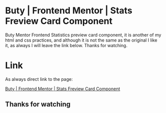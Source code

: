 # Buty | Frontend Mentor | Stats Freview Card Component

Buty Mentor Frontend Statistics preview card component, it is another of my html and css practices, and although it is not the same as the original I like it, as always I will leave the link below. Thanks for watching.

# Link

As always direct link to the page:

[Buty | Frontend Mentor | Stats Freview Card Component](https://buty06.github.io/stats-preview-card-component-main/)

## Thanks for watching